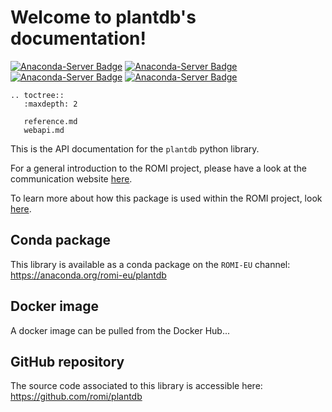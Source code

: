 # Welcome to plantdb's documentation!

[![Anaconda-Server Badge](https://anaconda.org/romi-eu/plantdb/badges/version.svg)](https://anaconda.org/romi-eu/plantdb)
[![Anaconda-Server Badge](https://anaconda.org/romi-eu/plantdb/badges/latest_release_date.svg)](https://anaconda.org/romi-eu/plantdb)
[![Anaconda-Server Badge](https://anaconda.org/romi-eu/plantdb/badges/platforms.svg)](https://anaconda.org/romi-eu/plantdb)
[![Anaconda-Server Badge](https://anaconda.org/romi-eu/plantdb/badges/license.svg)](https://anaconda.org/romi-eu/plantdb)

```{eval-rst}
.. toctree::
   :maxdepth: 2

   reference.md
   webapi.md
```

This is the API documentation for the `plantdb` python library.

For a general introduction to the ROMI project, please have a look at the communication website [here](https://romi-project.eu).

To learn more about how this package is used within the ROMI project, look [here](https://docs.romi-project.eu).


## Conda package

This library is available as a conda package on the `ROMI-EU` channel:
https://anaconda.org/romi-eu/plantdb

## Docker image

A docker image can be pulled from the Docker Hub...


## GitHub repository

The source code associated to this library is accessible here: https://github.com/romi/plantdb